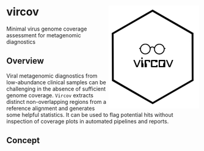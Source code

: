 # vircov <a href='https://github.com/esteinig'><img src='docs/vircov.png' align="right" height="270"/></a>

Minimal virus genome coverage assessment for metagenomic diagnostics

## Overview

Viral metagenomic diagnostics from low-abundance clinical samples can be challenging in the absence of sufficient genome coverage. `Vircov` extracts distinct non-overlapping regions from a reference alignment and generates some helpful statistics. It can be used to flag potential hits without inspection of coverage plots in automated pipelines and reports.

## Concept







